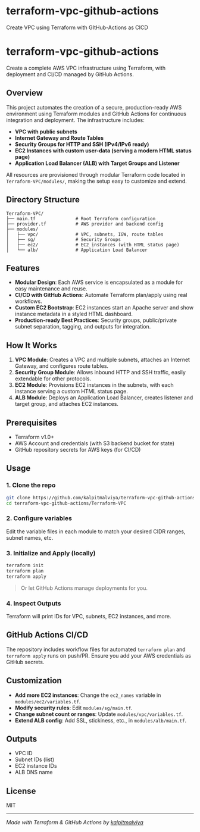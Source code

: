 # terraform-vpc-github-actions
Create VPC using Terraform with GItHub-Actions as CICD


# terraform-vpc-github-actions

Create a complete AWS VPC infrastructure using Terraform, with deployment and CI/CD managed by GitHub Actions.

## Overview

This project automates the creation of a secure, production-ready AWS environment using Terraform modules and GitHub Actions for continuous integration and deployment. The infrastructure includes:

- **VPC with public subnets**
- **Internet Gateway and Route Tables**
- **Security Groups for HTTP and SSH (IPv4/IPv6 ready)**
- **EC2 Instances with custom user-data (serving a modern HTML status page)**
- **Application Load Balancer (ALB) with Target Groups and Listener**

All resources are provisioned through modular Terraform code located in `Terraform-VPC/modules/`, making the setup easy to customize and extend.

## Directory Structure

```
Terraform-VPC/
├── main.tf               # Root Terraform configuration
├── provider.tf           # AWS provider and backend config
├── modules/
│   ├── vpc/              # VPC, subnets, IGW, route tables
│   ├── sg/               # Security Groups
│   ├── ec2/              # EC2 instances (with HTML status page)
│   └── alb/              # Application Load Balancer
```

## Features

- **Modular Design**: Each AWS service is encapsulated as a module for easy maintenance and reuse.
- **CI/CD with GitHub Actions**: Automate Terraform plan/apply using real workflows.
- **Custom EC2 Bootstrap**: EC2 instances start an Apache server and show instance metadata in a styled HTML dashboard.
- **Production-ready Best Practices**: Security groups, public/private subnet separation, tagging, and outputs for integration.

## How It Works

1. **VPC Module**: Creates a VPC and multiple subnets, attaches an Internet Gateway, and configures route tables.
2. **Security Group Module**: Allows inbound HTTP and SSH traffic, easily extendable for other protocols.
3. **EC2 Module**: Provisions EC2 instances in the subnets, with each instance serving a custom HTML status page.
4. **ALB Module**: Deploys an Application Load Balancer, creates listener and target group, and attaches EC2 instances.

## Prerequisites

- Terraform v1.0+
- AWS Account and credentials (with S3 backend bucket for state)
- GitHub repository secrets for AWS keys (for CI/CD)

## Usage

### 1. Clone the repo
```sh
git clone https://github.com/kalpitmalviya/terraform-vpc-github-actions.git
cd terraform-vpc-github-actions/Terraform-VPC
```

### 2. Configure variables
Edit the variable files in each module to match your desired CIDR ranges, subnet names, etc.

### 3. Initialize and Apply (locally)
```sh
terraform init
terraform plan
terraform apply
```
> Or let GitHub Actions manage deployments for you.

### 4. Inspect Outputs
Terraform will print IDs for VPC, subnets, EC2 instances, and more.

## GitHub Actions CI/CD

The repository includes workflow files for automated `terraform plan` and `terraform apply` runs on push/PR. Ensure you add your AWS credentials as GitHub secrets.

## Customization

- **Add more EC2 instances**: Change the `ec2_names` variable in `modules/ec2/variables.tf`.
- **Modify security rules**: Edit `modules/sg/main.tf`.
- **Change subnet count or ranges**: Update `modules/vpc/variables.tf`.
- **Extend ALB config**: Add SSL, stickiness, etc., in `modules/alb/main.tf`.

## Outputs

- VPC ID
- Subnet IDs (list)
- EC2 instance IDs
- ALB DNS name

## License

MIT

---

*Made with Terraform & GitHub Actions by [kalpitmalviya](https://github.com/kalpitmalviya)*
